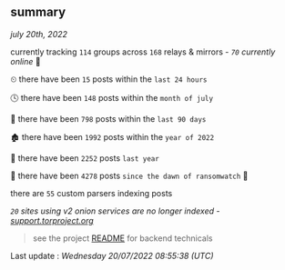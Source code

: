 
## summary
_july 20th, 2022_

currently tracking `114` groups across `168` relays & mirrors - _`70` currently online_ 📡

⏲ there have been `15` posts within the `last 24 hours`

🕓 there have been `148` posts within the `month of july`

📅 there have been `798` posts within the `last 90 days`

🏚 there have been `1992` posts within the `year of 2022`

🚀 there have been `2252` posts `last year`

🦕 there have been `4278` posts `since the dawn of ransomwatch` 🐣

there are `55` custom parsers indexing posts

_`20` sites using v2 onion services are no longer indexed - [support.torproject.org](https://support.torproject.org/onionservices/v2-deprecation/)_

> see the project [README](https://github.com/jmousqueton/ransomwatch#readme) for backend technicals



Last update : _Wednesday 20/07/2022 08:55:38 (UTC)_

